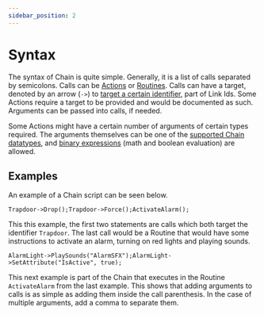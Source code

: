 ```yaml
---
sidebar_position: 2
---
```


# Syntax

The syntax of Chain is quite simple. Generally, it is a list of calls separated by semicolons. Calls can be [Actions](../actions) or [Routines](../routines). Calls can have a target, denoted by an arrow (`->`) to [target a certain identifier](../links#referencing), part of Link Ids. Some Actions require a target to be provided and would be documented as such. Arguments can be passed into calls, if needed.

Some Actions might have a certain number of arguments of certain types required. The arguments themselves can be one of the [supported Chain datatypes](../chain#supported-dataypes), and [binary expressions](https://en.wikipedia.org/wiki/Binary_expression_tree) (math and boolean evaluation) are allowed.

## Examples

An example of a Chain script can be seen below.

```
Trapdoor->Drop();Trapdoor->Force();ActivateAlarm();
```

This this example, the first two statements are calls which both target the identifier `Trapdoor`. The last call would be a Routine that would have some instructions to activate an alarm, turning on red lights and playing sounds.

```
AlarmLight->PlaySounds("AlarmSFX");AlarmLight->SetAttribute("IsActive", true);
```

This next example is part of the Chain that executes in the Routine `ActivateAlarm` from the last example. This shows that adding arguments to calls is as simple as adding them inside the call parenthesis. In the case of multiple arguments, add a comma to separate them.
